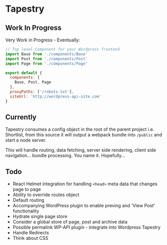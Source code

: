 # Tapestry

## Work In Progress

Very Work in Progress - Eventually:

```js
// Top level Component for your Wordpress frontend
import Base from './components/Base'
import Post from './components/Post'
import Page from './components/Page'

export default {
  components: {
    Base, Post, Page
  },
  proxyPaths: ['/robots.txt'],
  siteUrl: 'http://wordpress-api-site.com'
}
```

## Currently

Tapestry consumes a config object in the root of the parent project i.e. Shortlist, from this source it will output a webpack bundle into `/public` and start a node server.

This will handle routing, data fetching, server side rendering, client side navigation... bundle processing. You name it. Hopefully...

## Todo

 - React Helmet integration for handling `<head>` meta data that changes page to page
 - Ability to override routes object
 - Default routing
 - Accompanying WordPress plugin to enable preving and 'View Post' functionality
 - Hydrate single page store
 - Consider a global store of page, post and archive data
 - Possible permalink WP-API plugin - integrate into Wordpress Tapestry
 - Handle Redirects
 - Think about CSS
